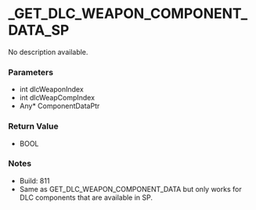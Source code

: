 # _GET_DLC_WEAPON_COMPONENT_DATA_SP

No description available.

### Parameters
* int dlcWeaponIndex
* int dlcWeapCompIndex
* Any* ComponentDataPtr

### Return Value
* BOOL

### Notes
* Build: 811
* Same as GET_DLC_WEAPON_COMPONENT_DATA but only works for DLC components that are available in SP.

